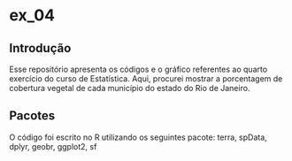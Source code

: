 # ex_04

## Introdução
Esse repositório apresenta os códigos e o gráfico referentes ao quarto exercício do curso de Estatística.
Aqui, procurei mostrar a porcentagem de cobertura vegetal de cada município do estado do Rio de Janeiro. 

## Pacotes
O código foi escrito no R utilizando os seguintes pacote:
terra, spData, dplyr, geobr, ggplot2, sf
